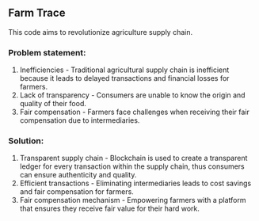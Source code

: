 ## Farm Trace

This code aims to revolutionize agriculture supply chain.


### Problem statement:


1) Inefficiencies - Traditional agricultural supply chain is inefficient because it leads to delayed transactions and financial losses for farmers.
2) Lack of transparency - Consumers are unable to know the origin and quality of their food.
3) Fair compensation - Farmers face challenges when receiving their fair compensation due to intermediaries.


### Solution:


1) Transparent supply chain - Blockchain is used to create a transparent ledger for every transaction within the supply chain, thus consumers can ensure authenticity and quality.
2) Efficient transactions - Eliminating intermediaries leads to cost savings and fair compensation for farmers.
3) Fair compensation mechanism - Empowering farmers with a platform that ensures they receive fair value for their hard work.